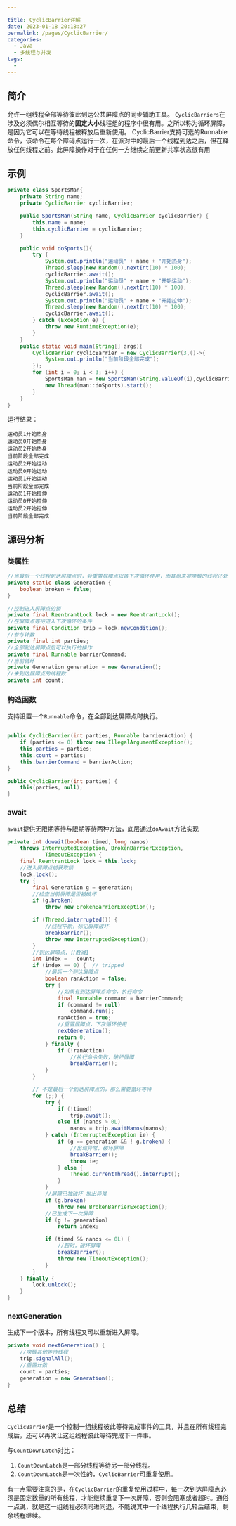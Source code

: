 ```yaml
---

title: CyclicBarrier详解
date: 2023-01-18 20:18:27
permalink: /pages/CyclicBarrier/
categories:
  - Java
  - 多线程与并发
tags:
  - 
--- 
```


## 简介

允许一组线程全部等待彼此到达公共屏障点的同步辅助工具。 `CyclicBarriers`在涉及必须偶尔相互等待的**固定大小**线程组的程序中很有用。之所以称为循环屏障，是因为它可以在等待线程被释放后重新使用。
CyclicBarrier支持可选的Runnable命令，该命令在每个障碍点运行一次，在派对中的最后一个线程到达之后，但在释放任何线程之前。此屏障操作对于在任何一方继续之前更新共享状态很有用

## 示例

```JAVA
private class SportsMan{
    private String name;
    private CyclicBarrier cyclicBarrier;

    public SportsMan(String name, CyclicBarrier cyclicBarrier) {
        this.name = name;
        this.cyclicBarrier = cyclicBarrier;
    }

    public void doSports(){
        try {
            System.out.println("运动员" + name + "开始热身");
            Thread.sleep(new Random().nextInt(10) * 100);
            cyclicBarrier.await();
            System.out.println("运动员" + name + "开始运动");
            Thread.sleep(new Random().nextInt(10) * 100);
            cyclicBarrier.await();
            System.out.println("运动员" + name + "开始拉伸");
            Thread.sleep(new Random().nextInt(10) * 100);
            cyclicBarrier.await();
        } catch (Exception e) {
            throw new RuntimeException(e);
        }
    }
    public static void main(String[] args){
        CyclicBarrier cyclicBarrier = new CyclicBarrier(3,()->{
            System.out.println("当前阶段全部完成");
        });
        for (int i = 0; i < 3; i++) {
            SportsMan man = new SportsMan(String.valueOf(i),cyclicBarrier);
            new Thread(man::doSports).start();
        }
    }
}
```
运行结果：
```log
运动员1开始热身
运动员0开始热身
运动员2开始热身
当前阶段全部完成
运动员2开始运动
运动员0开始运动
运动员1开始运动
当前阶段全部完成
运动员1开始拉伸
运动员0开始拉伸
运动员2开始拉伸
当前阶段全部完成
```

## 源码分析

### 类属性

```JAVA
//当最后一个线程到达屏障点时，会重置屏障点以备下次循环使用，而其尚未被唤醒的线程还处于旧的屏障处，这里通过每次生成新的对象来做屏障点的区分
private static class Generation {
    boolean broken = false;
}

//控制进入屏障点的锁
private final ReentrantLock lock = new ReentrantLock();
//在屏障点等待进入下次循环的条件
private final Condition trip = lock.newCondition();
//参与计数
private final int parties;
//全部到达屏障点后可以执行的操作
private final Runnable barrierCommand;
//当前循环
private Generation generation = new Generation();
//未到达屏障点的线程数
private int count;

```


### 构造函数

支持设置一个`Runnable`命令，在全部到达屏障点时执行。

```JAVA

public CyclicBarrier(int parties, Runnable barrierAction) {
    if (parties <= 0) throw new IllegalArgumentException();
    this.parties = parties;
    this.count = parties;
    this.barrierCommand = barrierAction;
}

public CyclicBarrier(int parties) {
    this(parties, null);
}

```

### await

`await`提供无限期等待与限期等待两种方法，底层通过`doAwait`方法实现

```JAVA
private int dowait(boolean timed, long nanos)
    throws InterruptedException, BrokenBarrierException,
            TimeoutException {
    final ReentrantLock lock = this.lock;
    //进入屏障点前获取锁
    lock.lock();
    try {
        final Generation g = generation;
        //检查当前屏障是否被破坏
        if (g.broken)
            throw new BrokenBarrierException();

        if (Thread.interrupted()) {
            //线程中断，标记屏障破坏
            breakBarrier();
            throw new InterruptedException();
        }
        //到达屏障点，计数减1
        int index = --count;
        if (index == 0) {  // tripped
            //最后一个到达屏障点
            boolean ranAction = false;
            try {
                //如果有到达屏障点命令，执行命令
                final Runnable command = barrierCommand;
                if (command != null)
                    command.run();
                ranAction = true;
                //重置屏障点，下次循环使用
                nextGeneration();
                return 0;
            } finally {
                if (!ranAction)
                    //执行命令失败，破坏屏障
                    breakBarrier();
            }
        }

        // 不是最后一个到达屏障点的，那么需要循环等待
        for (;;) {
            try {
                if (!timed)
                    trip.await();
                else if (nanos > 0L)
                    nanos = trip.awaitNanos(nanos);
            } catch (InterruptedException ie) {
                if (g == generation && ! g.broken) {
                    //出现异常，破坏屏障
                    breakBarrier();
                    throw ie;
                } else {
                    Thread.currentThread().interrupt();
                }
            }
            //屏障已被破坏 抛出异常
            if (g.broken)
                throw new BrokenBarrierException();
            //已生成下一次屏障
            if (g != generation)
                return index;

            if (timed && nanos <= 0L) {
                //超时，破坏屏障
                breakBarrier();
                throw new TimeoutException();
            }
        }
    } finally {
        lock.unlock();
    }
}
```

### nextGeneration
生成下一个版本，所有线程又可以重新进入屏障。
```JAVA
private void nextGeneration() {
    //唤醒其他等待线程
    trip.signalAll();
    //重置计数
    count = parties;
    generation = new Generation();
}
```

## 总结

`CyclicBarrier`是一个控制一组线程彼此等待完成事件的工具，并且在所有线程完成后，还可以再次让这组线程彼此等待完成下一件事。

与`CountDownLatch`对比：
1. `CountDownLatch`是一部分线程等待另一部分线程。
2. `CountDownLatch`是一次性的，`CyclicBarrier`可重复使用。

有一点需要注意的是，在`CyclicBarrier`的重复使用过程中，每一次到达屏障点必须是固定数量的所有线程，才能继续重复下一次屏障，否则会阻塞或者超时。通俗一点说，就是这一组线程必须同进同退，不能说其中一个线程执行几轮后结束，剩余线程继续。